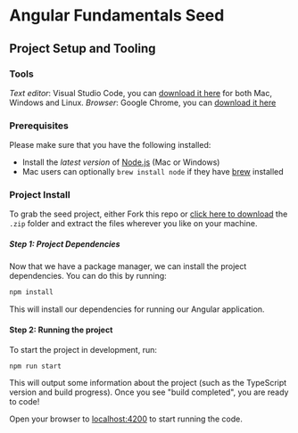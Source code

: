 # Angular Fundamentals Seed

## Project Setup and Tooling

### Tools

*Text editor*: Visual Studio Code, you can [download it here](http://code.visualstudio.com) for both Mac, Windows and Linux.
*Browser*: Google Chrome, you can [download it here](https://www.google.com/chrome)

### Prerequisites

Please make sure that you have the following installed:

* Install the *latest version* of [Node.js](http://nodejs.org) (Mac or Windows)
* Mac users can optionally `brew install node` if they have [brew](http://brew.sh) installed

### Project Install

To grab the seed project, either Fork this repo or [click here to download](https://github.com/AditechGH/angular-pro-src/archive/master.zip) the `.zip` folder and extract the files wherever you like on your machine.

##### Step 1: Project Dependencies

Now that we have a package manager, we can install the project dependencies. You can do this by running:

```bash
npm install
```

This will install our dependencies for running our Angular application.

#### Step 2: Running the project

To start the project in development, run:

```
npm run start
```

This will output some information about the project (such as the TypeScript version and build progress). Once you see "build completed", you are ready to code!

Open your browser to [localhost:4200](http://localhost:4200) to start running the code.

